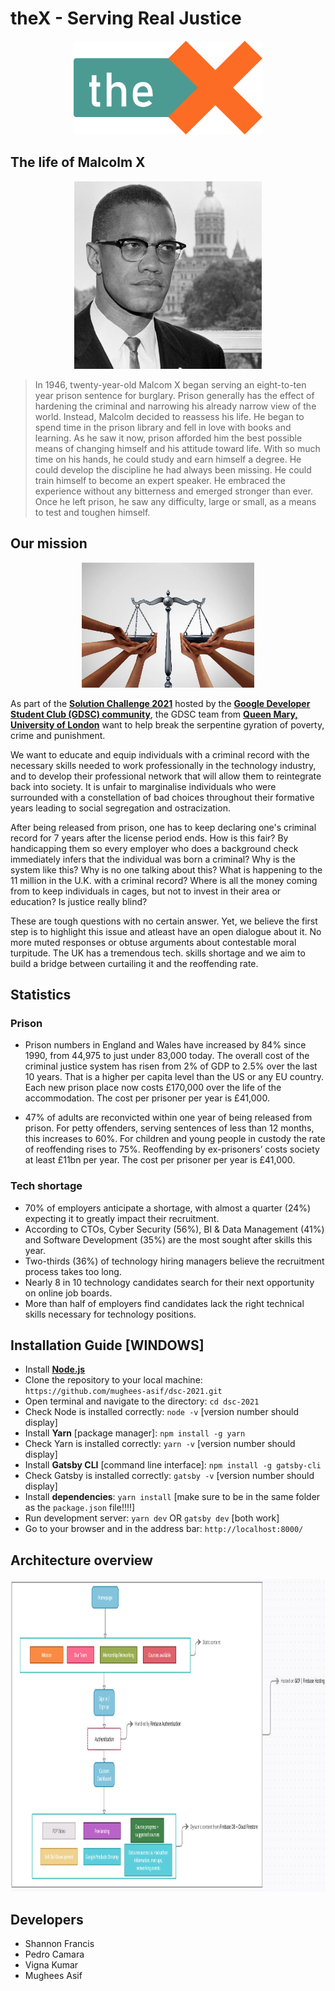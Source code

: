 # theX - Serving Real Justice
<p align="center">
    <img height=150 src="./images/WebsiteLogo.png">
</p>

## The life of Malcolm X
<p align="center">
    <img height=300 src="./images/intro.jpg">
</p>

> In 1946, twenty-year-old Malcom X began serving an eight-to-ten year prison sentence for burglary. Prison generally has the effect of hardening the criminal and narrowing his already narrow view of the world. Instead, Malcolm decided to reassess his life. He began to spend time in the prison library and fell in love with books and learning. As he saw it now, prison afforded him the best possible means of changing himself and his attitude toward life. With so much time on his hands, he could study and earn himself a degree. He could develop the discipline he had always been missing. He could train himself to become an expert speaker. He embraced the experience without any bitterness and emerged stronger than ever. Once he left prison, he saw any difficulty, large or small, as a means to test and toughen himself.


## Our mission
<p align="center">
    <img height=200 src="./images/mission.jpg">
</p>

As part of the **[Solution Challenge 2021](https://developers.google.com/community/dsc-solution-challenge)** hosted by the **[Google Developer Student Club (GDSC) community](https://developers.google.com/community/dsc)**, the GDSC team from **[Queen Mary, University of London](https://dsc.community.dev/queen-mary-university-of-london/)** want to help break the serpentine gyration of poverty, crime and punishment. 

We want to educate and equip individuals with a criminal record with the necessary skills needed to work professionally in the technology industry, and to develop their professional network that will allow them to reintegrate back into society. It is unfair to marginalise individuals who were surrounded with a constellation of bad choices throughout their formative years leading to social segregation and ostracization.

After being released from prison, one has to keep declaring one's criminal record for 7 years after the license period ends. How is this fair? By handicapping them so every employer who does a background check immediately infers that the individual was born a criminal? Why is the system like this? Why is no one talking about this? What is happening to the 11 million in the U.K. with a criminal record? Where is all the money coming from to keep individuals in cages, but not to invest in their area or education? Is justice really blind? 

These are tough questions with no certain answer. Yet, we believe the first step is to highlight this issue and atleast have an open dialogue about it. No more muted responses or obtuse arguments about contestable moral turpitude. The UK has a tremendous tech. skills shortage and we aim to build a bridge between curtailing it and the reoffending rate. 

## Statistics 

### Prison

* Prison numbers in England and Wales have increased by 84% since 1990, from 44,975 to just under 83,000 today. The overall cost of the criminal justice system has risen from 2% of GDP to 2.5% over the last 10 years. That is a higher per capita level than the US or any EU country. Each new prison place now costs £170,000 over the life of the accommodation. The cost per prisoner per year is £41,000. 

* 47% of adults are reconvicted within one year of being released from prison. For petty offenders, serving sentences of less than 12 months, this increases to 60%. For children and young people in custody the rate of reoffending rises to 75%. Reoffending by ex-prisoners’ costs society at least £11bn per year. The cost per prisoner per year is £41,000. 

### Tech shortage

* 70% of employers anticipate a shortage, with almost a quarter (24%) expecting it to greatly impact their recruitment.
* According to CTOs, Cyber Security (56%), BI & Data Management (41%) and Software Development (35%) are the most sought after skills this year.
* Two-thirds (36%) of technology hiring managers believe the recruitment process takes too long.
* Nearly 8 in 10 technology candidates search for their next opportunity on online job boards.
* More than half of employers find candidates lack the right technical skills necessary for technology positions.

## Installation Guide [WINDOWS]
* Install **[Node.js](https://nodejs.org/en/download/)** 
* Clone the repository to your local machine: `https://github.com/mughees-asif/dsc-2021.git`
* Open terminal and navigate to the directory: `cd dsc-2021`
* Check Node is installed correctly: `node -v` [version number should display]
* Install **Yarn** [package manager]: `npm install -g yarn`
* Check Yarn is installed correctly: `yarn -v` [version number should display]
* Install **Gatsby CLI** [command line interface]: `npm install -g gatsby-cli`
* Check Gatsby is installed correctly: `gatsby -v` [version number should display]
* Install **dependencies**: `yarn install` [make sure to be in the same folder as the `package.json` file!!!!]
* Run development server: `yarn dev` OR `gatsby dev` [both work]
* Go to your browser and in the address bar: `http://localhost:8000/` 

## Architecture overview
<p align="center">
    <img height=500 src="./images/dev_flowchart.png">
</p>

## Developers

* Shannon Francis
* Pedro Camara
* Vigna Kumar
* Mughees Asif